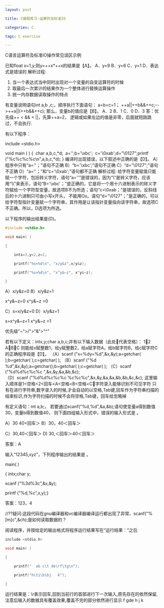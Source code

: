 ```yaml
---
layout: post

title: C编程练习-运算符及标准IO

categories: C

tags: C exercise

---
```


C语言运算符及标准IO操作常见误区示例

已知float x=1,y;则y=++x*++x的结果是【A】。
A．y=9        B．y=6      C．y=1       D．表达式是错误的
解析过程:

1. 当一个表达式当中同时出现对一个变量的自变运算符的时候
2. 取最后一次累计的结果作为一个整体进行替换运算操作
3. 统一内存数据读取操作的特点



有变量说明语句int a,b ,c;，顺序执行下面语句：
   a=b=c=1；
   ++a||++b&&++c;-->++a||(++b&&++c);
那么，变量b的值应是【B】。
A．2    B．1    C．0    D．3
答：优先级++ < && < ||，先算++a=2， 逻辑或如果左边的值是非零，后面就短路跳过，不会执行.



有以下程序：

include <stdio.h>

void main ( )
{
​    char a,b,c,*d;
​    a='\';b='\xbc';
​    c='\0xab';d="\0127";
​    printf ("%c%c%c%c\n",a,b,c,*d);
}
编译时出现错误，以下叙述中正确的是【D】。
A）程序中只有“a='\'；”语句不正确
B）“b='\xbc';”语句不正确
C）“d="\0127";”语句不正确
D）“a='\'；”和“c='\0xab';”语句都不正确
解析过程:
给字符变量赋值只能赋一个字符，包括转义字符，语句“a='\'”是错误的，因为“\”是转义字符，应该用“\\\”来表示，语句“B='\xbc'；”是正确的，它是将一个用十六进制表示的转义字符赋给一个字符型变量，故选项B不为所选；语句“c=\0xab；”是错误的，反斜线后的十六进制只可由小写x开头， 不能用Ox。语句“d="\0127"；”是正确的，可以给字符型指针变量赋一个字符串，其作用是让该指针变量指向该字符串，故选项C不正确。所以，D选项为所选。



以下程序的输出结果是(D)。

```c
#include <stdio.h>

void main( )

{

    intx=3,y=2,z=1;

    printf("%s=%d\n", "x/y&z",x/y&z);

    printf("%s=%d\n", "x^y&~z", x^y&~z);

}

```

 A）x/y&z=0            B）x/y&z=1

   x^y&~z=0             x^y&~z =0

C）s=x/y&z=0          D）x/y&z=1

   s=x^y&~z=1           x^y&~z =1

优先级"~">/">"&">"^"



若有以下定义：intx,y;char a,b,c;并有以下输入数据（此处代表空格）：
12
ABC
则能给x赋整数1，给y赋整数2，给a赋字符A，给b赋字符B，给c赋字符C的正确程序段是【D】。
（A）scanf ("x=%dy=%d",&x,&y);a=getchar( );b=getchar( );c=getchar( );
（B）scanf ("%d %d",&x,&y);a=getchar();b=getchar( );c=getchar( );
（C）scanf ("%d%d%c%c%c ",&x,&y,&a,&b,&c);                     
（D）scanf ("%d%d%c%c%c %c%c%c",&x,&y,&a,&a,&b,&b,&c,&c);
 这里输入顺序是1<空格<2<回车<A<空格<B<空格<C字符录入能够识别不可见字符
只有在进行字符串,数字录入的时候,才会自动的以空格,Tab键,回车作为字符串扫描的结束标识,作为字符扫描的时候不会将空格,Tab键，回车给忽略掉



有定义语句：int  a,b;， 若要通过scanf("%d,%d",&a,&b);语句使变量a得到数值30，变量b得到数值40， 则下面四组输入形式中，错误的输入形式是       。

A）30 40<回车＞                    B）30，40＜回车＞

C）30,40＜回车＞                    D) 30,＜回车＞40＜回车＞

答案：A



输入“12345,xyz”，下列程序输出的结果是       。

main( )

{  intx;char y;

  scanf (“%3d%3c”,&x,&y);

  printf (“%d,%c”,x,y);}

答案：123，4

//??疑问:这段代码在gnu编译器和vc编译器编译运行都出现了异常，scanf("%[m]c",&ch);是如何读取数据的？





阅读程序，并按给定的输出格式将程序运行结果写在“运行结果：”之后

```c
include <stdio.h>

void main( )

{

    printf("  ab c\t de\rf\tg\n");

    printf("h\ti\b\bj   k");

}

```

运行结果是：\r表示回车,回到当前行的首部进行下一次输入,原先存在的依然保留,注意后输入的数据具有覆盖效果,覆盖不完的部分依然进行显示
f       gde
h     j      k
